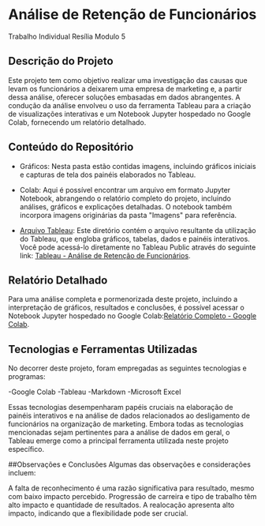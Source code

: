 # Análise de Retenção de Funcionários

Trabalho Individual Resília Modulo 5



## Descrição do Projeto
Este projeto tem como objetivo realizar uma investigação das causas que levam os funcionários a deixarem uma empresa de marketing e, a partir dessa análise, oferecer soluções embasadas em dados abrangentes. A condução da análise envolveu o uso da ferramenta Tableau para a criação de visualizações interativas e um Notebook Jupyter hospedado no Google Colab, fornecendo um relatório detalhado.

## Conteúdo do Repositório
- Gráficos: Nesta pasta estão contidas imagens, incluindo gráficos iniciais e capturas de tela dos painéis elaborados no Tableau.

- Colab: Aqui é possível encontrar um arquivo em formato Jupyter Notebook, abrangendo o relatório completo do projeto, incluindo análises, gráficos e explicações detalhadas. O notebook também incorpora imagens originárias da pasta "Imagens" para referência.

- [Arquivo Tableau](https://public.tableau.com/views/Trabalhoindividual/Mdiapormotivo?:language=pt-BR&publish=yes&:display_count=n&:origin=viz_share_link):  Este diretório contém o arquivo resultante da utilização do Tableau, que engloba gráficos, tabelas, dados e painéis interativos. Você pode acessá-lo diretamente no Tableau Public através do seguinte link:  [Tableau - Análise de Retenção de Funcionários](https://public.tableau.com/views/Trabalhoindividual/Mdiapormotivo?:language=pt-BR&publish=yes&:display_count=n&:origin=viz_share_link).

## Relatório Detalhado
Para uma análise completa e pormenorizada deste projeto, incluindo a interpretação de gráficos, resultados e conclusões, é possível acessar o Notebook Jupyter hospedado no Google Colab:[Relatório Completo - Google Colab](https://colab.research.google.com/github/WedsonTavares/Projeto_Individual_M5/blob/main/colab/Individual_M5.ipynb).

## Tecnologias e Ferramentas Utilizadas
No decorrer deste projeto, foram empregadas as seguintes tecnologias e programas:

-Google Colab
-Tableau
-Markdown
-Microsoft Excel

Essas tecnologias desempenharam papéis cruciais na elaboração de painéis interativos e na análise de dados relacionados ao desligamento de funcionários na organização de marketing. Embora todas as tecnologias mencionadas sejam pertinentes para a análise de dados em geral, o Tableau emerge como a principal ferramenta utilizada neste projeto específico.


##Observações e Conclusões
Algumas das observações e considerações incluem:

A falta de reconhecimento é uma razão significativa para resultado, mesmo com baixo impacto percebido.
Progressão de carreira e tipo de trabalho têm alto impacto e quantidade de resultados.
A realocação apresenta alto impacto, indicando que a flexibilidade pode ser crucial.
